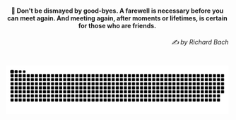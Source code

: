 <h4 align="center">
  💭 Don't be dismayed by good-byes. A farewell is necessary before you can meet again. And meeting again, after moments or lifetimes, is certain for those who are friends.
  <h6 align="right">
    <i>
      ✍️ by Richard Bach
    </i>
  </h6>
</h4>

#

<picture>
  <source media="(prefers-color-scheme: dark)" srcset="https://raw.githubusercontent.com/sakshiagrwal/sakshiagrwal/output/github-snake-dark.svg">
  <source media="(prefers-color-scheme: light)" srcset="https://raw.githubusercontent.com/sakshiagrwal/sakshiagrwal/output/github-snake.svg">
  <img alt="snk" src="https://raw.githubusercontent.com/sakshiagrwal/sakshiagrwal/output/github-snake.svg">
</picture>
